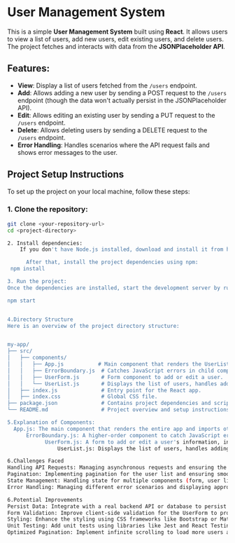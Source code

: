 # User Management System

This is a simple **User Management System** built using **React**. It allows users to view a list of users, add new users, edit existing users, and delete users. The project fetches and interacts with data from the **JSONPlaceholder API**.

## Features:
- **View**: Display a list of users fetched from the `/users` endpoint.
- **Add**: Allows adding a new user by sending a POST request to the `/users` endpoint (though the data won't actually persist in the JSONPlaceholder API).
- **Edit**: Allows editing an existing user by sending a PUT request to the `/users` endpoint.
- **Delete**: Allows deleting users by sending a DELETE request to the `/users` endpoint.
- **Error Handling**: Handles scenarios where the API request fails and shows error messages to the user.

## Project Setup Instructions

To set up the project on your local machine, follow these steps:

### 1. Clone the repository:
```bash
git clone <your-repository-url>
cd <project-directory>

2. Install dependencies:
    If you don't have Node.js installed, download and install it from here.

      After that, install the project dependencies using npm:
 npm install

3. Run the project:
Once the dependencies are installed, start the development server by running:

npm start


4.Directory Structure
Here is an overview of the project directory structure:


my-app/
├── src/
│   ├── components/
│   │   ├── App.js           # Main component that renders the UserList component.
│   │   ├── ErrorBoundary.js  # Catches JavaScript errors in child components and displays a fallback UI.
│   │   ├── UserForm.js       # Form component to add or edit a user.
│   │   └── UserList.js       # Displays the list of users, handles adding, editing, and deleting users.
│   ├── index.js              # Entry point for the React app.
│   ├── index.css             # Global CSS file.
├── package.json              # Contains project dependencies and scripts.
└── README.md                 # Project overview and setup instructions.

5.Explanation of Components:
  App.js: The main component that renders the entire app and imports other components like UserList.
      ErrorBoundary.js: A higher-order component to catch JavaScript errors and display a fallback UI.
            UserForm.js: A form to add or edit a user's information, including name, email, and department.
                UserList.js: Displays the list of users, handles adding, editing, and deleting users, and also includes pagination.

6.Challenges Faced  
Handling API Requests: Managing asynchronous requests and ensuring the UI updates properly after adding, editing, or deleting users.
Pagination: Implementing pagination for the user list and ensuring smooth transitions between pages.
State Management: Handling state for multiple components (form, user list, etc.) and ensuring consistency.
Error Handling: Managing different error scenarios and displaying appropriate messages to the user.

6.Potential Improvements
Persist Data: Integrate with a real backend API or database to persist changes made to users.
Form Validation: Improve client-side validation for the UserForm to provide more detailed feedback for invalid input.
Styling: Enhance the styling using CSS frameworks like Bootstrap or Material-UI for a better user interface.
Unit Testing: Add unit tests using libraries like Jest and React Testing Library for better test coverage.
Optimized Pagination: Implement infinite scrolling to load more users as the user scrolls, rather than using pagination.